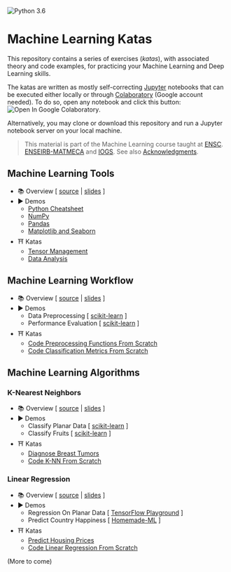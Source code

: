 ![Python 3.6](https://img.shields.io/badge/Python-3.6-blue.svg)

# Machine Learning Katas

This repository contains a series of exercises (*katas*), with associated theory and code examples, for practicing your Machine Learning and Deep Learning skills.

The katas are written as mostly self-correcting [Jupyter](https://jupyter.org/) notebooks that can be executed either locally or through [Colaboratory](https://colab.research.google.com/) (Google account needed). To do so, open any notebook and click this button: ![Open In Google Colaboratory](https://colab.research.google.com/assets/colab-badge.svg).

Alternatively, you may clone or download this repository and run a Jupyter notebook server on your local machine.

> This material is part of the Machine Learning course taught at [ENSC](https://ensc.bordeaux-inp.fr). [ENSEIRB-MATMECA](https://enseirb-matmeca.bordeaux-inp.fr) and [IOGS](https://www.institutoptique.fr). See also [Acknowledgments](ACKNOWLEDGMENTS.md).

## Machine Learning Tools

- 📚 Overview [ [source](https://github.com/bpesquet/website/blob/master/content/english/slides/ai/python-data-science/index.md) | [slides](https://www.bpesquet.fr/en/slides/ai/python-data-science/) ]
- ▶️️ Demos
  - [Python Cheatsheet](http://localhost:8888/notebooks/demos/tools/Python.ipynb)
  - [NumPy](http://localhost:8888/notebooks/demos/tools/NumPy.ipynb)
  - [Pandas](http://localhost:8888/notebooks/demos/tools/Pandas.ipynb)
  - [Matplotlib and Seaborn](http://localhost:8888/notebooks/demos/tools/Matplotlib.ipynb)
- ⛩ Katas
  - [Tensor Management](http://localhost:8888/notebooks/katas/tools/TensorManagement.ipynb)
  - [Data Analysis](http://localhost:8888/notebooks/katas/tools/DataAnalysis.ipynb)

## Machine Learning Workflow

- 📚 Overview [ [source](https://github.com/bpesquet/website/blob/master/content/english/slides/ai/ml-fundamentals/index.md) | [slides](https://www.bpesquet.fr/en/slides/ai/ml-fundamentals/) ]
- ▶️️ Demos
  - Data Preprocessing [ [scikit-learn](http://localhost:8888/notebooks/demos/workflow/DataPreprocessing.ipynb) ]
  - Performance Evaluation [ [scikit-learn](http://localhost:8888/notebooks/demos/workflow/PerformanceEvaluation.ipynb) ]
- ⛩ Katas
  - [Code Preprocessing Functions From Scratch](http://localhost:8888/notebooks/katas/workflow/PreprocessingFunctions.ipynb)
  - [Code Classification Metrics From Scratch](http://localhost:8888/notebooks/katas/workflow/ClassificationMetrics.ipynb)

## Machine Learning Algorithms

### K-Nearest Neighbors

- 📚 Overview [ [source](https://github.com/bpesquet/website/blob/master/content/english/slides/ai/k-nearest-neighbors/index.md) | [slides](https://www.bpesquet.fr/en/slides/ai/k-nearest-neighbors/) ]
- ▶️️ Demos
  - Classify Planar Data [ [scikit-learn](http://localhost:8888/notebooks/demos/algorithms/KNN_PlanarData.ipynb) ]
  - Classify Fruits [ [scikit-learn](http://localhost:8888/notebooks/demos/algorithms/KNN_Fruits.ipynb) ]
- ⛩ Katas
  - [Diagnose Breast Tumors](http://localhost:8888/notebooks/katas/algorithms/KNN_BreastCancer.ipynb)
  - [Code K-NN From Scratch](http://localhost:8888/notebooks/katas/algorithms/KNN_Scratch.ipynb)

### Linear Regression

- 📚 Overview [ [source](https://github.com/bpesquet/website/blob/master/content/english/slides/ai/linear-regression/index.md) | [slides](https://www.bpesquet.fr/en/slides/ai/linear-regression/) ]
- ▶️️ Demos
  - Regression On Planar Data [ [TensorFlow Playground](https://playground.tensorflow.org/#activation=tanh&batchSize=10&dataset=circle&regDataset=reg-plane&learningRate=0.03&regularizationRate=0&noise=25&networkShape=&seed=0.27079&showTestData=false&discretize=false&percTrainData=50&x=true&y=true&xTimesY=false&xSquared=false&ySquared=false&cosX=false&sinX=false&cosY=false&sinY=false&collectStats=false&problem=regression&initZero=false&hideText=false&showTestData_hide=false&activation_hide=true&noise_hide=false&discretize_hide=true&dataset_hide=true&batchSize_hide=true&percTrainData_hide=true&numHiddenLayers_hide=true&problem_hide=true) ]
  - Predict Country Happiness [ [Homemade-ML](https://nbviewer.jupyter.org/github/trekhleb/homemade-machine-learning/blob/master/notebooks/linear_regression/multivariate_linear_regression_demo.ipynb) ]
- ⛩ Katas
  - [Predict Housing Prices](http://localhost:8888/notebooks/katas/algorithms/LinearRegression_BostonHousing.ipynb)
  - [Code Linear Regression From Scratch](http://localhost:8888/notebooks/katas/algorithms/LinearRegression_Scratch.ipynb)

(More to come)
